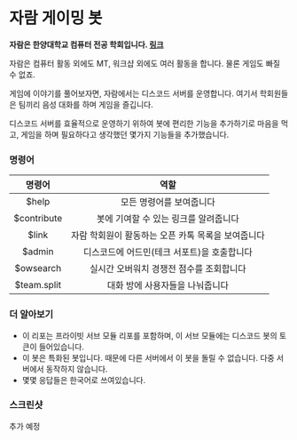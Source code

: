 # 자람 게이밍 봇

**자람은 한양대학교 컴퓨터 전공 학회입니다. [링크](https://jaram.net)**

자람은 컴퓨터 활동 외에도 MT, 워크샵 외에도 여러 활동을 합니다. 물론 게임도 빠질 수 없죠.

게임에 이야기를 풀어보자면, 자람에서는 디스코드 서버를 운영합니다. 여기서 학회원들은 팀끼리 음성 대화를 하며 게임을 즐깁니다.

디스코드 서버를 효율적으로 운영하기 위하여 봇에 편리한 기능을 추가하기로 마음을 먹고, 게임을 하며 필요하다고 생각했던 몇가지 기능들을 추가했습니다.


### 명령어

|  명령어   |                         역할                         |
| :---------: | :----------------------------------------------------------: |
|    $help    |                       모든 명령어를 보여줍니다                       |
| $contribute |             봇에 기여할 수 있는 링크를 알려줍니다             |
|    $link    | 자람 학회원이 활동하는 오픈 카톡 목록을 보여줍니다 |
|   $admin    |        디스코드에 어드민(테크 서포트)을 호출합니다        |
|  $owsearch  |           실시간 오버워치 경쟁전 점수를 조회합니다          |
| $team.split |   대화 방에 사용자들을 나눠줍니다    |



### 더 알아보기

* 이 리포는 프라이빗 서브 모듈 리포를 포함하며, 이 서브 모듈에는 디스코드 봇의 토큰이 들어있습니다. 
* 이 봇은 특화된 봇입니다. 때문에 다른 서버에서 이 봇을 돌릴 수 없습니다. 다중 서버에서 동작하지 않습니다.
* 몇몇 응답들은 한국어로 쓰여있습니다. 



### 스크린샷

추가 예정